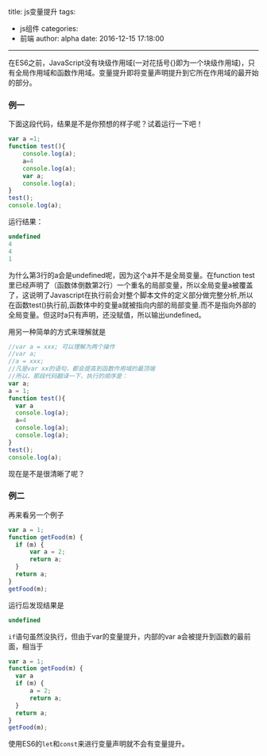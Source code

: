 title: js变量提升
tags:
  - js组件
categories:
  - 前端
author: alpha
date: 2016-12-15 17:18:00
---

在ES6之前，JavaScript没有块级作用域(一对花括号{}即为一个块级作用域)，只有全局作用域和函数作用域。变量提升即将变量声明提升到它所在作用域的最开始的部分。

### 例一
下面这段代码，结果是不是你预想的样子呢？试着运行一下吧！
<!--more-->

```javascript
var a =1;
function test(){
    console.log(a);
    a=4        
    console.log(a);
    var a;
    console.log(a);
}
test();
console.log(a);
```  


运行结果：


```javascript
undefined
4
4
1
```


为什么第3行的a会是undefined呢，因为这个a并不是全局变量。在function test里已经声明了（函数体倒数第2行）一个重名的局部变量，所以全局变量a被覆盖了，这说明了Javascript在执行前会对整个脚本文件的定义部分做完整分析,所以在函数test()执行前,函数体中的变量a就被指向内部的局部变量.而不是指向外部的全局变量。但这时a只有声明，还没赋值，所以输出undefined。



用另一种简单的方式来理解就是
```javascript
//var a = xxx; 可以理解为两个操作
//var a;
//a = xxx;
//凡是var xx的语句，都会提高到函数作用域的最顶端
//所以，那段代码翻译一下，执行的顺序是：
var a;
a = 1;
function test(){
  var a
  console.log(a);
  a=4
  console.log(a);
  console.log(a);
}
test();
console.log(a);
```



现在是不是很清晰了呢？


### 例二
再来看另一个例子
```javascript
var a = 1;
function getFood(m) {
  if (m) {
      var a = 2;
      return a;
  }
  return a;
}
getFood(m);
```

运行后发现结果是

```javascript
undefined
```

`if`语句虽然没执行，但由于var的变量提升，内部的var a会被提升到函数的最前面，相当于
```javascript
var a = 1;
function getFood(m) {
  var a
  if (m) {
      a = 2;
      return a;
  }
  return a;
}
getFood(m);
```
使用ES6的`let`和`const`来进行变量声明就不会有变量提升。
